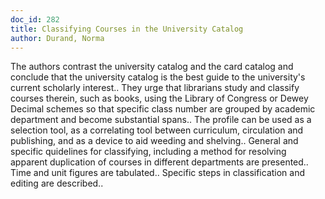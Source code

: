 ```yaml
---
doc_id: 282
title: Classifying Courses in the University Catalog
author: Durand, Norma
---
```


The authors contrast the university catalog and the card catalog and conclude
that the university catalog is the best guide to the university's current 
scholarly interest.. They urge that librarians study and classify courses 
therein, such as books, using the Library of Congress or Dewey Decimal schemes
so that specific class number are grouped by academic department and become
substantial spans.. The profile can be used as a selection tool, as a 
correlating tool between curriculum, circulation and publishing, and as a 
device to aid weeding and shelving.. General and specific quidelines for 
classifying, including a method for resolving apparent duplication of courses 
in different departments are presented.. Time and unit figures are tabulated..
Specific steps in classification and editing are described..